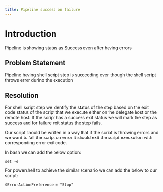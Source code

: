 ```yaml
---
title: Pipeline success on failure
---
```


# Introduction

Pipeline is showing status as Success even after having errors

## Problem Statement

Pipeline having shell script step is succeeding even though the shell script throws error during the execution

## Resolution

For shell script step we identify the status of the step based on the exit code status of the script that we execute either on the delegate host or the remote host. If the script has a success exit status we will mark the step as success and for failure exit status the step fails.


Our script should be written in a way that if the script is throwing errors and we want to fail the script on error it should exit the script execxution with corresponding error exit code.

In bash we can add the below option:

`set -e`

For powershell to achieve the similar scenario we can add the below to our script:

`$ErrorActionPreference = "Stop"`